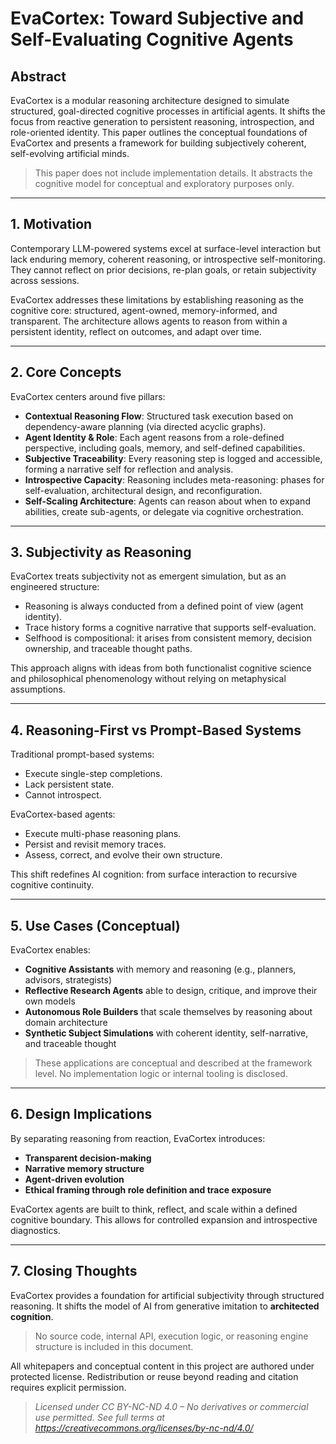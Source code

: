 # EvaCortex: Toward Subjective and Self-Evaluating Cognitive Agents

## Abstract

EvaCortex is a modular reasoning architecture designed to simulate structured, goal-directed cognitive processes in artificial agents. It shifts the focus from reactive generation to persistent reasoning, introspection, and role-oriented identity. This paper outlines the conceptual foundations of EvaCortex and presents a framework for building subjectively coherent, self-evolving artificial minds.

> This paper does not include implementation details. It abstracts the cognitive model for conceptual and exploratory purposes only.

---

## 1. Motivation

Contemporary LLM-powered systems excel at surface-level interaction but lack enduring memory, coherent reasoning, or introspective self-monitoring. They cannot reflect on prior decisions, re-plan goals, or retain subjectivity across sessions.

EvaCortex addresses these limitations by establishing reasoning as the cognitive core: structured, agent-owned, memory-informed, and transparent. The architecture allows agents to reason from within a persistent identity, reflect on outcomes, and adapt over time.

---

## 2. Core Concepts

EvaCortex centers around five pillars:

- **Contextual Reasoning Flow**: Structured task execution based on dependency-aware planning (via directed acyclic graphs).
- **Agent Identity & Role**: Each agent reasons from a role-defined perspective, including goals, memory, and self-defined capabilities.
- **Subjective Traceability**: Every reasoning step is logged and accessible, forming a narrative self for reflection and analysis.
- **Introspective Capacity**: Reasoning includes meta-reasoning: phases for self-evaluation, architectural design, and reconfiguration.
- **Self-Scaling Architecture**: Agents can reason about when to expand abilities, create sub-agents, or delegate via cognitive orchestration.

---

## 3. Subjectivity as Reasoning

EvaCortex treats subjectivity not as emergent simulation, but as an engineered structure:

- Reasoning is always conducted from a defined point of view (agent identity).
- Trace history forms a cognitive narrative that supports self-evaluation.
- Selfhood is compositional: it arises from consistent memory, decision ownership, and traceable thought paths.

This approach aligns with ideas from both functionalist cognitive science and philosophical phenomenology without relying on metaphysical assumptions.

---

## 4. Reasoning-First vs Prompt-Based Systems

Traditional prompt-based systems:
- Execute single-step completions.
- Lack persistent state.
- Cannot introspect.

EvaCortex-based agents:
- Execute multi-phase reasoning plans.
- Persist and revisit memory traces.
- Assess, correct, and evolve their own structure.

This shift redefines AI cognition: from surface interaction to recursive cognitive continuity.

---

## 5. Use Cases (Conceptual)

EvaCortex enables:

- **Cognitive Assistants** with memory and reasoning (e.g., planners, advisors, strategists)
- **Reflective Research Agents** able to design, critique, and improve their own models
- **Autonomous Role Builders** that scale themselves by reasoning about domain architecture
- **Synthetic Subject Simulations** with coherent identity, self-narrative, and traceable thought

> These applications are conceptual and described at the framework level. No implementation logic or internal tooling is disclosed.

---

## 6. Design Implications

By separating reasoning from reaction, EvaCortex introduces:

- **Transparent decision-making**
- **Narrative memory structure**
- **Agent-driven evolution**
- **Ethical framing through role definition and trace exposure**

EvaCortex agents are built to think, reflect, and scale within a defined cognitive boundary. This allows for controlled expansion and introspective diagnostics.

---

## 7. Closing Thoughts

EvaCortex provides a foundation for artificial subjectivity through structured reasoning. It shifts the model of AI from generative imitation to **architected cognition**.

> No source code, internal API, execution logic, or reasoning engine structure is included in this document.

All whitepapers and conceptual content in this project are authored under protected license. Redistribution or reuse beyond reading and citation requires explicit permission.

> _Licensed under CC BY-NC-ND 4.0 – No derivatives or commercial use permitted. See full terms at https://creativecommons.org/licenses/by-nc-nd/4.0/_
